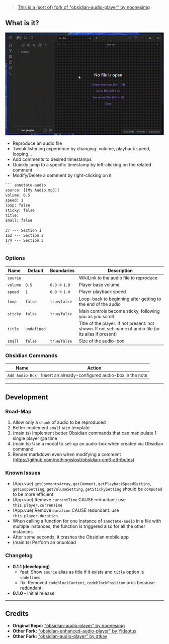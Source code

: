 > [This is a (sort of) fork of "obsidian-audio-player" by noonesimg](https://github.com/noonesimg/obsidian-audio-player)

## What is it?

![Preview GIF](resources/preview.gif)

-   Reproduce an audio file
-   Tweak listening experience by changing: volume, playback speed, looping...
-   Add comments to desired timestamps
-   Quickly jump to a specific timestamp by left-clicking on the related comment
-   Modify/Delete a comment by right-clicking on it

````
``` annotate-audio
source: [[My Audio.mp3]]
volume: 0.5
speed: 1
loop: false
sticky: false
title:
small: false

37 --- Section 1
162 --- Section 2
174 --- Section 3
```
````

### Options

| Name     | Default     | Boundaries     | Description                                                                                              |
| -------- | ----------- | -------------- | -------------------------------------------------------------------------------------------------------- |
| `source` |             |                | WikiLink to the audio file to reproduce                                                                  |
| `volume` | `0.5`       | `0.0` → `1.0`  | Player base volume                                                                                       |
| `speed`  | `1`         | `0.0` → `1.0`  | Player playback speed                                                                                    |
| `loop`   | `false`     | `true`/`false` | Loop-back to beginning after getting to the end of the audio                                             |
| `sticky` | `false`     | `true`/`false` | Main controls become sticky, following you as you scroll                                                 |
| `title`  | `undefined` |                | Title of the player. If not present: not shown. If not set: name of audio file (or its alias if present) |
| `small`  | `false`     | `true`/`false` | Size of the audio-box                                                                                    |

### Obsidian Commands

| Name            | Action                                             |
| --------------- | -------------------------------------------------- |
| `Add Audio-Box` | Insert an already-configured audio-box in the note |

---

## Development

### Road-Map

1. Allow only a `chunk` of audio to be reproduced
2. Better implement `small` size template
3. (main.ts) Implement better Obsidian commands that can manipulate 1 single player @a time
4. (main.ts) Use a modal to set-up an audio-box when created via Obsidian command
5. Render markdown even when modifying a comment (https://github.com/nothingislost/obsidian-cm6-attributes)

### Known Issues

-   (App.vue) `getCommentsArray`, `getComment`, `getPlaybackSpeedSetting`, `getLoopSetting`, `getVolumeSetting`, `getStickySetting` should be `computed` to be more efficient
-   (App.vue) Remove `currentTime` CAUSE redundant: use `this.player.currenTime`
-   (App.vue) Remove `duration` CAUSE redundant: use `this.player.duration`
-   When calling a function for one instance of `annotate-audio` in a file with multiple instances, the function is triggered also for all the other instances
-   After some seconds, it crashes the Obsidian mobile app
-   (main.ts) Perform an onunload

### Changelog

-   **0.1.1 (developing)**
    -   feat: Show `source` alias as title if it exists and `title` option is `undefined`
    -   fix: Removed `codeblockContent`, `codeblockPosition` pros because redundant
-   **0.1.0 -** Initial release

---

## Credits

-   **Original Repo:** ["obsidian-audio-player" by noonesimg](https://github.com/noonesimg/obsidian-audio-player)
-   **Other Fork:** ["obsidian-enhanced-audio-player" by Yidaotus](https://github.com/Yidaotus/obsidian-enhanced-audio-player)
-   **Other Fork:** ["obsidian-audio-player" by dtkav](https://github.com/dtkav/obsidian-audio-player)
